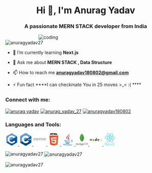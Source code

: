 <h1 align="center">Hi 👋, I'm Anurag Yadav</h1>
<h3 align="center">A passionate MERN STACK developer from India</h3>

<img align="right" alt="coding" width="400" src="https://user-images.githubusercontent.com/55389276/140866485-8fb1c876-9a8f-4d6a-98dc-08c4981eaf70.gif">

<p align="left"> <img src="https://komarev.com/ghpvc/?username=anuragyadav27&label=Profile%20views&color=0e75b6&style=flat" alt="anuragyadav27" /> </p>

- 🌱 I’m currently learning **Next.js**

- 💬 Ask me about **MERN STACK , Data Structure**

- 📫 How to reach me **anuragyadav180802@gmail.com**

- ⚡ Fun fact ****I can checkmate You in 25 moves >_< :( ****

<h3 align="left">Connect with me:</h3>
<p align="left">
<a href="https://linkedin.com/in/anurag yadav" target="blank"><img align="center" src="https://raw.githubusercontent.com/rahuldkjain/github-profile-readme-generator/master/src/images/icons/Social/linked-in-alt.svg" alt="anurag yadav" height="30" width="40" /></a>
<a href="https://instagram.com/anurag_yadav_27" target="blank"><img align="center" src="https://raw.githubusercontent.com/rahuldkjain/github-profile-readme-generator/master/src/images/icons/Social/instagram.svg" alt="anurag_yadav_27" height="30" width="40" /></a>
<a href="https://auth.geeksforgeeks.org/user/anuragyadav180802" target="blank"><img align="center" src="https://raw.githubusercontent.com/rahuldkjain/github-profile-readme-generator/master/src/images/icons/Social/geeks-for-geeks.svg" alt="anuragyadav180802" height="30" width="40" /></a>
</p>

<h3 align="left">Languages and Tools:</h3>
<p align="left"> <a href="https://www.cprogramming.com/" target="_blank" rel="noreferrer"> <img src="https://raw.githubusercontent.com/devicons/devicon/master/icons/c/c-original.svg" alt="c" width="40" height="40"/> </a> <a href="https://www.w3schools.com/cpp/" target="_blank" rel="noreferrer"> <img src="https://raw.githubusercontent.com/devicons/devicon/master/icons/cplusplus/cplusplus-original.svg" alt="cplusplus" width="40" height="40"/> </a> <a href="https://expressjs.com" target="_blank" rel="noreferrer"> <img src="https://raw.githubusercontent.com/devicons/devicon/master/icons/express/express-original-wordmark.svg" alt="express" width="40" height="40"/> </a> <a href="https://www.w3.org/html/" target="_blank" rel="noreferrer"> <img src="https://raw.githubusercontent.com/devicons/devicon/master/icons/html5/html5-original-wordmark.svg" alt="html5" width="40" height="40"/> </a> <a href="https://www.java.com" target="_blank" rel="noreferrer"> <img src="https://raw.githubusercontent.com/devicons/devicon/master/icons/java/java-original.svg" alt="java" width="40" height="40"/> </a> <a href="https://www.mongodb.com/" target="_blank" rel="noreferrer"> <img src="https://raw.githubusercontent.com/devicons/devicon/master/icons/mongodb/mongodb-original-wordmark.svg" alt="mongodb" width="40" height="40"/> </a> <a href="https://nodejs.org" target="_blank" rel="noreferrer"> <img src="https://raw.githubusercontent.com/devicons/devicon/master/icons/nodejs/nodejs-original-wordmark.svg" alt="nodejs" width="40" height="40"/> </a> <a href="https://reactjs.org/" target="_blank" rel="noreferrer"> <img src="https://raw.githubusercontent.com/devicons/devicon/master/icons/react/react-original-wordmark.svg" alt="react" width="40" height="40"/> </a> </p>

<p><img align="left" src="https://github-readme-stats.vercel.app/api/top-langs?username=anuragyadav27&show_icons=true&locale=en&layout=compact" alt="anuragyadav27" /></p>

<p>&nbsp;<img align="center" src="https://github-readme-stats.vercel.app/api?username=anuragyadav27&show_icons=true&locale=en" alt="anuragyadav27" /></p>

<p><img align="center" src="https://github-readme-streak-stats.herokuapp.com/?user=anuragyadav27&" alt="anuragyadav27" /></p>
